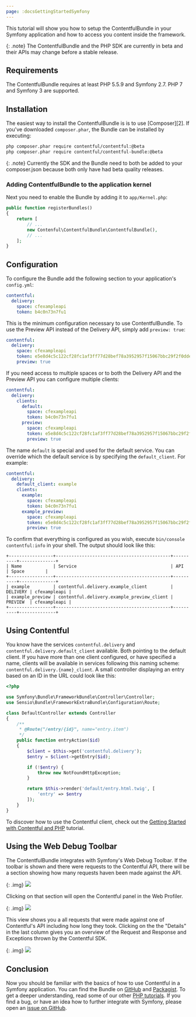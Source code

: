 ```yaml
---
page: :docsGettingStartedSymfony
---
```


This tutorial will show you how to setup the ContentfulBundle in your Symfony application and how to access you content
inside the framework.

{: .note}
The ContentfulBundle and the PHP SDK are currently in beta and their APIs may change before a stable release.

## Requirements

The ContentfulBundle requires at least PHP 5.5.9 and Symfony 2.7. PHP 7 and Symfony 3 are supported.

## Installation

The easiest way to install the ContentfulBundle is is to use [Composer][2]. If you've downloaded
`composer.phar`, the Bundle can be installed by executing:

~~~ bash
php composer.phar require contentful/contentful:@beta
php composer.phar require contentful/contentful-bundle:@beta
~~~

{: .note}
Currently the SDK and the Bundle need to both be added to your composer.json because both only have had beta quality releases.

### Adding ContentfulBundle to the application kernel

Next you need to enable the Bundle by adding it to `app/Kernel.php`:

~~~ php
public function registerBundles()
{
    return [
        // ...
        new Contenful\ContentfulBundle\ContentfulBundle(),
        // ...
    ];
}
~~~

## Configuration

To configure the Bundle add the following section to your application's `config.yml`:

~~~ yaml
contentful:
  delivery:
    space: cfexampleapi
    token: b4c0n73n7fu1
~~~

This is the minimum configuration necessary to use ContentfulBundle. To use the Preview API instead of the Delivery API,
simply add `preview: true`:

~~~ yaml
contentful:
  delivery:
    space: cfexampleapi
    token: e5e8d4c5c122cf28fc1af3ff77d28bef78a3952957f15067bbc29f2f0dde0b50.
    preview: true
~~~

If you need access to multiple spaces or to both the Delivery API and the Preview API you can configure multiple clients:

~~~ yaml
contentful:
  delivery:
    clients:
      default:
        space: cfexampleapi
        token: b4c0n73n7fu1
      preview:
        space: cfexampleapi
        token: e5e8d4c5c122cf28fc1af3ff77d28bef78a3952957f15067bbc29f2f0dde0b50.
        preview: true
~~~

The name `default` is special and used for the default service. You can override which the default service is by
specifying the `default_client`. For example:

~~~ yaml
contentful:
  delivery:
    default_client: example
    clients:
      example:
        space: cfexampleapi
        token: b4c0n73n7fu1
      example_preview:
        space: cfexampleapi
        token: e5e8d4c5c122cf28fc1af3ff77d28bef78a3952957f15067bbc29f2f0dde0b50.
        preview: true
~~~

To confirm that everything is configured as you wish, execute `bin/console contentful:info` in your shell. The output
should look like this:

~~~
+-----------------+--------------------------------------------+----------+--------------+
| Name            | Service                                    | API      | Space        |
+-----------------+--------------------------------------------+----------+--------------+
| example         | contentful.delivery.example_client         | DELIVERY | cfexampleapi |
| example_preview | contentful.delivery.example_preview_client | PREVIEW  | cfexampleapi |
+-----------------+--------------------------------------------+----------+--------------+
~~~

## Using Contentful

You know have the services `contentful.delivery` and `contentful.delivery.default_client` available. Both pointing to the
default client. If you have more than one client configured, or have specified a name, clients will be available in
services following this naming scheme: `contentful.delivery.{name}_client`. A small controller displaying an entry based
on an ID in the URL could look like this:

~~~ php
<?php

use Symfony\Bundle\FrameworkBundle\Controller\Controller;
use Sensio\Bundle\FrameworkExtraBundle\Configuration\Route;

class DefaultController extends Controller
{
    /**
     * @Route("/entry/{id}", name="entry.item")
     */
    public function entryAction($id)
    {
        $client = $this->get('contentful.delivery');
        $entry = $client->getEntry($id);

        if (!$entry) {
            throw new NotFoundHttpException;
        }

        return $this->render('default/entry.html.twig', [
            'entry' => $entry
        ]);
    }
}
~~~

To discover how to use the Contentful client, check out the
[Getting Started with Contentful and PHP](/developers/docs/php/tutorials/getting-started-with-contentful-and-php/) tutorial.

## Using the Web Debug Toolbar

The ContentfulBundle integrates with Symfony's Web Debug Toolbar. If the toolbar is shown and there were requests to the
Contentful API, there will be a section showing how many requests haven been made against the API.

{: .img}
![](https://images.contentful.com/256tjdsmm689/4jmWz0SO80iecEIs4Ue2ao/6e8dafc679399db746951aeef77b3a70/symfony-debug-toolbar.png)

Clicking on that section will open the Contentful panel in the Web Profiler.

{: .img}
![](https://images.contentful.com/256tjdsmm689/3OcfVreme4Uc4guuMCquGC/705f2a7f68dd7c8f95f06ae845a59603/symfony-web-profiler.png?w=800)

This view shows you a all requests that were made against one of Contentful's API including how long they took. Clicking
on the the "Details" in the last column gives you an overview of the Request and Response and Exceptions thrown by
the Contentful SDK.

{: .img}
![](https://images.contentful.com/256tjdsmm689/5jlwmBgQeWWMyuik2Mae6e/a01a4f1c897cfb759ff0b14f4b591bb4/symfony-web-profiler-details.png?w=800)

## Conclusion

Now you should be familiar with the basics of how to use Contentful in a Symfony application. You can find the Bundle on
[GitHub](https://github.com/contentful/ContentfulBundle/) and [Packagist](https://packagist.org/packages/contentful/contentful-bundle).
To get a deeper understanding, read some of our other [PHP tutorials](/developers/docs/php/#tutorials). If you find a bug,
or have an idea how to further integrate with Symfony, please open an [issue on GitHub](https://github.com/contentful/ContentfulBundle/issues).

